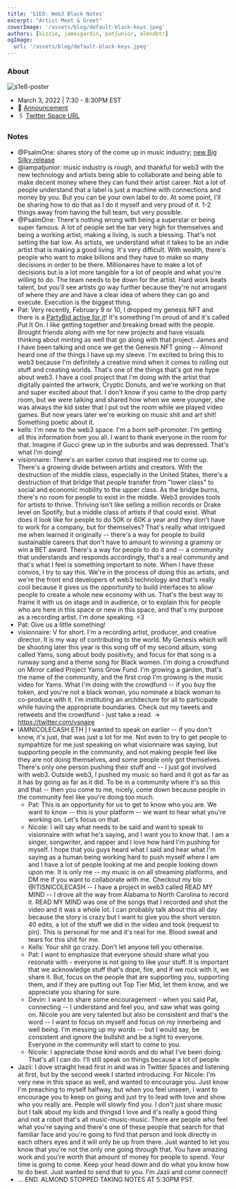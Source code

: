```yaml
---
title: 'S1E8: Web3 Black Notes'
excerpt: "Artist Meet & Greet"
coverImage: '/assets/blog/default-black-keys.jpeg'
authors: [kizzie, jamesgardin, patjunior, almndbtr]
ogImage:
  url: '/assets/blog/default-black-keys.jpeg'
---
```


### About

![s1e8-poster](https://user-images.githubusercontent.com/78528185/156677769-ae250a31-2113-46ae-a201-f56ac88c035c.jpeg)

* March 3, 2022 | 7:30 - 8:30PM EST
* 📢 [Announcement](https://twitter.com/PsalmOne/status/1499064045869088768)
* 🖇 [Twitter Space URL](https://twitter.com/i/spaces/1dRKZlXvramJB?s=20)

### Notes

- @PsalmOne: shares story of the come up in music industry; [new Big Silky release](https://twitter.com/PsalmOne/status/1499531449669672966)
- @iampatjunior: music industry is rough, and thankful for web3 with the new technology and artists being able to collaborate and being able to make decent money where they can fund their artist career. Not a lot of people understand that a label is just a machine with connections and money by you. But you can be your own label to do. At some point, I'll be sharing how to do that as I do it myself and very proud of it. 1-2 things away from having the full team, but very possible. 
- @PsalmOne: There's nothing wrong with being a superstar or being super famous. A lot of people set the bar very high for themselves and being a working artist, making a living, is such a blessing. That's not setting the bar low. As artists, we understand what it takes to be an indie artist that is making a good living. It's very difficult. With wealth, there's people who want to make billions and they have to make so many decisions in order to be there. Millionaires have to make a lot of decisions but is a lot more tangible for a lot of people and what you're willing to do. The team needs to be down for the artist. Hard work beats talent, but you'll see artists go way further because they're not arrogant of where they are and have a clear idea of where they can go and execute. Execution is the biggest thing.
- Pat: Very recently, February 9 or 10, I dropped my genesis NFT and there is a [PartyBid active for it](https://www.partybid.app/party/0xBb873639Ffbd8ED10b3Ec31F8013dbfA50Ce6610)! It's something I'm proud of and it's called Put It On. I like getting together and breaking bread with the people. Brought friends along with me for new projects and have visuals thinking about minting as well that go along with that project. James and I have been talking and once we get the Genesis NFT going -- Almond heard one of the things I have up my sleeve. I'm excited to bring this to web3 because I'm definitely a creative mind when it comes to rolling out stuff and creating worlds. That's one of the things that's got me hype about web3. I have a cool project that I'm doing with the artist that digitally painted the artwork, Cryptic Donuts, and we're working on that and super excited about that. I don't know if you came to the drop party room, but we were talking and shared how when we were younger, she was always the kid sister that I put out the room while we played video games. But now years later we're working on music shit and art shit! Something poetic about it.
- kells: I'm new to the web3 space. I'm a born self-promoter. I'm getting all this information from you all. I want to thank everyone in the room for that. Imagine if Gucci grew up in the suburbs and was depressed. That's what I'm doing!
- visionnaire: There's an earlier convo that inspired me to come up. There's a growing divide between artists and creators. With the destruction of the middle class, especially in the United States, there's a destruction of that bridge that people transfer from "lower class" to social and economic mobility to the upper class. As the bridge burns, there's no room for people to exist in the middle. Web3 provides tools for artists to thrive. Thriving isn't like selling a million records or Drake level on Spotify, but a middle class of artists if that could exist. What does it look like for people to do 50K or 60K a year and they don't have to work for a company, but for themselves? That's really what intrigued me when learned it originally -- there's a way for people to build sustainable careers that don't have to amount to winning a grammy or win a BET award. There's a way for people to do it and -- a community that understands and responds accordingly, that's a real community and that's what I feel is something important to note. When I have these convos, I try to say this. We're in the process of doing this as artists, and we're the front end developers of web3 technology and that's really cool because it gives us the opportunity to build interfaces to allow people to create a whole new economy with us. That's the best way to frame it with us on stage and in audience, or to explain this for people who are here in this space or new in this space, and that's my purpose as a recording artist. I'm done speaking. <3
- Pat: Give us a little something! 
- visionnaire: V for short. I'm a recording artist, producer, and creative director. It is my way of contributing to the world. My Genesis which will be shooting later this year is this song off of my second album, song called Yams, song about body positivity, and focus for that song is a runway song and a theme song for Black women. I'm doing a crowdfund on Mirror called Project Yams Grow Fund. I'm growing a garden, that's the name of the community, and the first crop I'm growing is the music video for Yams. What I'm doing with the crowdfund -- if you buy the token, and you're not a black woman, you nominate a black woman to co-produce with it. I'm instituting an architecture for all to participate while having the appropriate boundaries. Check out my tweets and retweets and the crowdfund - just take a read. -> https://twitter.com/vsnaire
- IAMNICOLECASH.ETH | I wanted to speak on earlier -- if you don't know, it's just, that was just a lot for me. Not even to try to get people to sympahtize for me just speaking on what visionnaire was saying, but supporting people in the community, and not making people feel like they are not doing themselves, and some people only got themselves. There's only one person pushing their stuff and -- I just got involved with web3. Outside web3, I pushed my music so hard and it got as far as it has by going as far as it did. To be in a community where it's so this and that -- then you come to me, nicely, come down because people in the community feel like you're doing too much.
  - Pat:  This is an opportunity for us to get to know who you are. We want to know -- this is your platform -- we want to hear what you're working on. Let's focus on that.
  - Nicole: I will say what needs to be said and want to speak to visionnaire with what he's saying, and I want you to know that. I am a singer, songwriter, and rapper and I love how hard I'm pushing for myself. I hope that you guys heard what I said and hear what I'm saying as a human being working hard to push myself where I am and I have a lot of people looking at me and people looking down upon me. It is only me -- my music is on all streaming platforms, and DM me if you want to collaborate with me. Checkout my bio @ITISNICOLECASH -- I have a project in web3 called READ MY MIND -- I drove all the way from Alabama to North Carolina to record it. READ MY MIND was one of the songs that I recorded and shot the video and it was a whole lot. I can probably talk about this all day because the story is crazy but I want to give you the short version. 40 edits, a lot of the stuff we did in the video and took (request to pin). This is personal for me and it's real for me. Blood sweat and tears for this shit for me.
  - Kells: Your shit go crazy. Don't let anyone tell you otherwise.
  - Pat: I want to emphasize that everyone should share what you resonate with - everyone is not going to like your stuff. It is important that we acknowledge stuff that's dope, fire, and if we rock with it, we share it. But, focus on the people that are supporting you, supporting them, and if they are putting out Top Tier Mid, let them know, and we appreciate you sharing for sure.
  - Devin: I want to share some encouragement - when you said Pat, connecting -- I understand and feel you, and saw what was going on. Nicole you are very talented but also be consistent and that's the word -- I want to focus on myself and focus on my innerbeing and well being. I'm messing up my words -- but I would say, be consistent and ignore the bullshit and be a light to everyone. Everyone in the community will start to come to you.
  - Nicole: I appreciate those kind words and do what I've been doing. That's all I can do. I'll still speak on things because a lot of people
- Jazii: I dove straight head first in and was in Twitter Spaces and listening at first, but by the second week I started introducing. For Nicole: I'm very new in this space as well, and wanted to encourage you. Just know I'm preaching to myself halfway, but when you feel unseen, I want to encourage you to keep on going and just try to lead with love and show who you really are. People will slowly find you. I don't just share music but I talk about my kids and thingsd I love and it's really a good thing and not a robot that's all music-music-music. There are people who feel what you're saying and there's one of these people that search for that familiar face and you're going to find that person and look directly in each others eyes and it will only be up from there. Just wanted to let you know that you're not the only one going through that. You have amazing work and you're worth that amount of money for people to spend. Your time is going to come. Keep your head down and do what you know how to do best. Just wanted to send that to you. I'm Jazii and come connect!
- ... END. ALMOND STOPPED TAKING NOTES AT 5:30PM PST.
